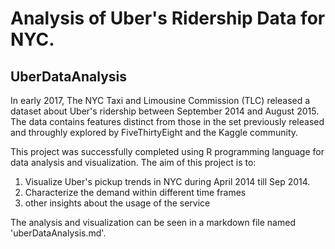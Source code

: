 
# Analysis of Uber's Ridership Data for NYC.
## UberDataAnalysis

In early 2017, The NYC Taxi and Limousine Commission (TLC) released a dataset about Uber's ridership between September 2014 and August 2015. The data contains features distinct from those in the set previously released and throughly explored by FiveThirtyEight and the Kaggle community. 


This project was successfully completed using R programming language for data analysis and visualization. The aim of this project is to:

1. Visualize Uber's pickup trends in NYC during April 2014 till Sep 2014.
2. Characterize the demand within different time frames
3. other insights about the usage of the service


The analysis and visualization can be seen in a markdown file named 'uberDataAnalysis.md'.
